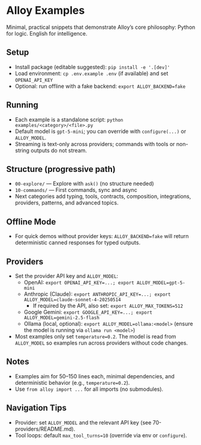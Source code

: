 # Alloy Examples

Minimal, practical snippets that demonstrate Alloy’s core philosophy:
Python for logic. English for intelligence.

## Setup
- Install package (editable suggested): `pip install -e '.[dev]'`
- Load environment: `cp .env.example .env` (if available) and set `OPENAI_API_KEY`
- Optional: run offline with a fake backend: `export ALLOY_BACKEND=fake`

## Running
- Each example is a standalone script: `python examples/<category>/<file>.py`
- Default model is `gpt-5-mini`; you can override with `configure(...)` or `ALLOY_MODEL`.
- Streaming is text-only across providers; commands with tools or non-string outputs do not stream.

## Structure (progressive path)
- `00-explore/` — Explore with `ask()` (no structure needed)
- `10-commands/` — First commands, sync and async
- Next categories add typing, tools, contracts, composition, integrations, providers, patterns, and advanced topics.

## Offline Mode
- For quick demos without provider keys: `ALLOY_BACKEND=fake` will return deterministic canned responses for typed outputs.

## Providers
- Set the provider API key and `ALLOY_MODEL`:
  - OpenAI: `export OPENAI_API_KEY=...; export ALLOY_MODEL=gpt-5-mini`
  - Anthropic (Claude): `export ANTHROPIC_API_KEY=...; export ALLOY_MODEL=claude-sonnet-4-20250514`
    - If required by the API, also set: `export ALLOY_MAX_TOKENS=512`
  - Google Gemini: `export GOOGLE_API_KEY=...; export ALLOY_MODEL=gemini-2.5-flash`
  - Ollama (local, optional): `export ALLOY_MODEL=ollama:<model>` (ensure the model is running via `ollama run <model>`)
- Most examples only set `temperature=0.2`. The model is read from `ALLOY_MODEL` so examples run across providers without code changes.

## Notes
- Examples aim for 50–150 lines each, minimal dependencies, and deterministic behavior (e.g., `temperature=0.2`).
- Use `from alloy import ...` for all imports (no submodules).

## Navigation Tips
- Provider: set `ALLOY_MODEL` and the relevant API key (see 70-providers/README.md).
- Tool loops: default `max_tool_turns=10` (override via env or `configure`).
